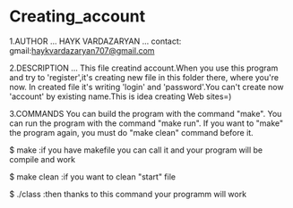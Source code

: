 # Creating_account
1.AUTHOR ... HAYK VARDAZARYAN ... contact: gmail:haykvardazaryan707@gmail.com 

2.DESCRIPTION ... This file creatind account.When you use this program and try to 'register',it's creating new file in this folder there, where you're now.
In created file it's writing 'login' and 'password'.You can't create now 'account' by existing name.This is idea creating Web sites=)

3.COMMANDS You can build the program with the command "make". You can run the program with the command "make run". If you want to "make" the program again, you must do "make clean" command before it.

$ make :if you have makefile you can call it and your program will be compile and work

$ make clean :if you want to clean "start" file

$ ./class :then thanks to this command your programm will work
